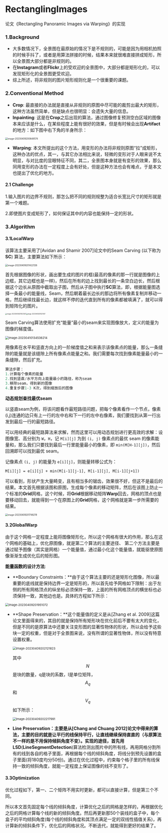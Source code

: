 # RectanglingImages
论文《Rectangling Panoramic Images via Warping》的实现

### 1.Background

- 大多数情况下，全景图在最原始的情况下是不规则的，可能是因为用相机拍照的时候手抖了，或者是用算法拼接的时候，结果本来就很难直接拼成矩形，所以全景图大部分都是非规则的。
- 在**Instagram**或者**Flickr**上的受欢迎的全景图中，大部分都是矩形化的，可以发现矩形化的全景图更受欢迎。
- 综上所述，将非规则的图片矩形规则化是一个很重要的课题。

### 2.Conventional Method

- **Crop**:  最直接的办法就是直接从非规则的原图中尽可能的裁剪出最大的矩形，这种方法虽然简单，但是缺点也很明显：会遗失大量的信息。
- **Inpainting**: 这是在**Crop**之后出现的算法，通过图像修复预测空白区域的图像本来应该是什么，在某些程度上能有很好的效果，但是有时候会出现**Artifact**的地方：如下图中右下角的半身所示：

<img src="C:\Users\jingmo\AppData\Roaming\Typora\typora-user-images\image-20230409200648574.png" alt="image-20230409200648574" style="zoom:50%;" />

- **Warping**: 本文所提出的这个方法，用变形的办法将非规则原图“拉”成矩形，这种办法的优点，其一，与其它办法相比来说，轻微的变形对于人眼来说不太明显，与对比度的显眼特征不同，其二，全景图本身就是有变形的效果，那么同用变形的办法在一定程度上会有好处，但是这种方法也会有难点，于是本文也提出了优化的地方。

#### 2.1 Challenge

1.输入图片的边界不规则，那怎么把不同的规则规整为适合长宽比尺寸的矩形就是第一个难题。

2.即使图片变成矩形了，如何保证其中的内容也能保持一定的形状。

### 3.Algorithm

#### 3.1LocalWarp

该算法主要采用了[Avidan and Shamir 2007]论文中的Seam Carving (以下称为**SC**) 算法，主要算法如下所示：

<img src="C:\Users\jingmo\AppData\Roaming\Typora\typora-user-images\image-20230409201422126.png" alt="image-20230409201422126" style="zoom:50%;" />

首先根据图像的形状，画出要生成的图片的框(最高的像素的那一行就是图像的上边框，其它边框也是一样)，然后在所有的边上找到最长的一条空白边长，然后根据这个边长从原图中截取出子图，然后从子图中执行**SC**算法，即，根据能量图选择一条最小的能量线，Seam，然后朝着最长边长的那边将所有像素复制并移动一格，然后继续找最长边，就这样不停的迭代直到所有的像素都被填满了，就可以得到矩阵化的图片。

<img src="C:\Users\jingmo\AppData\Roaming\Typora\typora-user-images\image-20230409201621267.png" alt="image-20230409201621267" style="zoom:33%;" /><img src="C:\Users\jingmo\AppData\Roaming\Typora\typora-user-images\image-20230409201627697.png" alt="image-20230409201627697" style="zoom: 30%;" />

Seam Carving算法使用扩充“能量”最小的seam来实现图像放大，定义的能量为图像的梯度值。

<img src="C:\Users\jingmo\AppData\Roaming\Typora\typora-user-images\image-20230410134536214.png" alt="image-20230410134536214" style="zoom:67%;" />

用像素在水平和竖直方向上的一阶梯度值之和来表示该像素点的能量，那么一条缝隙的能量就是该缝隙上所有像素点能量之和。我们需要每次找到像素能量最小的一条缝隙，然后扩充。

```c++
算法步骤：
1.计算每个像素的能量
2.找到竖直/水平方向上能量最小的路径，称为seam
3.移除seam，得到新的图像
4.重复步骤1-3 K次，得到缩放后的图像
```

**动态规划查找最优seam**

以竖直seam为例，将该问题看作最短路径问题，把每个像素看作一个节点，像素(i,j)连通的边只有上一行的左中右和下一行的左中右像素，我们要找到从第一行出发到最后一行的最短路径。

可以用经典的最短路算法来求解，然而这里可以用动态规划进行更高效的求解：设图像宽、高分别为 `W`，`H`，记 `M[i][j]` 为到 `(i, j)` 像素点的最优 seam 的像素能量和，那么我们只要找到最后一行里能量最小的像素，即 `min(M[H-1][j])`，然后回溯即可以找到最优 seam。

记像素点 `(i, j)` 的能量为 `e[i][j]`，则能量转移公式为：

`M[i][j] = e[i][j] + min(M[i-1][j-1], M[i-1][j], M[i-1][j+1])  `

可以看到，形状产生大量畸变，且有相当多的锯齿，效果很不好，但这不是最后的结果。本文首先根据该图和原图，生成每个像素的移动矩阵，然后在该图上防止一个标准的**Grid**网格，这个时候，将**Grid**根据移动矩阵**Warp**回去，网格的顶点也是要移动回去，就能得到一个在原图上的**Grid**网格，这个网格就是第一步所需要的结果。

<img src="C:\Users\jingmo\AppData\Roaming\Typora\typora-user-images\image-20230409201748219.png" alt="image-20230409201748219" style="zoom:50%;" />

#### 3.2GlobalWarp

由于这个网格一定程度上能将图像矩形化，所以这个网格有很大的作用，那么在这个网格的基础上，优化原图像，就是第二个算法的主要途径、
第二个方法主要是通过赋予图像（其实是网格）一个能量值，通过最小化这个能量值，就能驱使原图像渐渐生成优化后的矩形图。

**能量函数的设计方法**:

- **Boundary Constraints：**由于这个算法主要的还是矩形化图像，所以最重要的底线就是保持边界一定是矩形的，所以首先给予网格如下限制：出于左侧的所有网格顶点的纵坐标必须保持一致，上面的所有网格顶点的横坐标也必须保持一致，其他边也是。具体的方程如下所示：

<img src="C:\Users\jingmo\AppData\Roaming\Typora\typora-user-images\image-20230409201951072.png" alt="image-20230409201951072" style="zoom: 67%;" />

- **Shape Preservation：**这个能量值的定义是从[Zhang et al. 2009]这篇论文里面得来的，其目的就是保持所有矩形块在优化前后不要有太大的变化，但是不同的是原算法中还要关注变形图的显著性物体的形状，所以会给予这些块一定的权重，但是对于全景图来说，没有所谓的显著性物体，所以没有特意设置权重。

  <img src="C:\Users\jingmo\AppData\Roaming\Typora\typora-user-images\image-20230409202121823.png" alt="image-20230409202121823" style="zoom: 67%;" />

  其中 $$N$$ 是块的数量，q是块的系数，I是单位矩阵，$$A_q$$和$$V_q$$如下所示：

  <img src="C:\Users\jingmo\AppData\Roaming\Typora\typora-user-images\image-20230409202217991.png" alt="image-20230409202217991" style="zoom:67%;" />

- **Line Preservation：**主要是从[Chang and Chuang 2012]论文中得来的算法，主要的目的就是让平行的线保持平行，让直线继续保持直直的（与原算法不一样的是不用保持倾斜角度不变）。实现的途径，首先用**LSD**(**LineSegmentDetection**)算法检测出图片中的所有线，再用网格分割所有的线到各自的格子里面，再根据每个线的倾斜角度，将线分到预先设置的盒子里面(将180度均分50份)。通过在优化过程中，约束每个格子里的所有线保持一致的倾斜角度，就能一定程度上保证图像的线不变形了。

#### 3.3Optimization

优化过程如下，第一、二个矩阵不用实时更新，都可以直接计算，但是第三个不同。

所以本文首先固定每个线的倾斜角度，计算优化之后的网格是怎样的，再根据优化之后的网格计算每个线的新的倾斜角度。然后再更新那50个装线的盒子中，每个盒子的平均倾斜角度(每个线的倾斜角度和其顶点满足一定的双线性插值关系)，再计算新的倾斜条件下，优化后的网格状况。不断迭代，就能得到更好的结果了。



